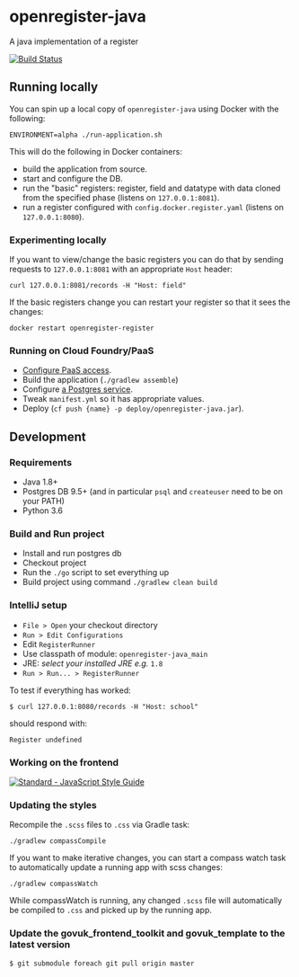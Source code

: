 # openregister-java
A java implementation of a register

[![Build Status](https://travis-ci.org/openregister/openregister-java.svg?branch=master)](https://travis-ci.org/openregister/openregister-java)

## Running locally

You can spin up a local copy of `openregister-java` using Docker with the following:

    ENVIRONMENT=alpha ./run-application.sh

This will do the following in Docker containers:

- build the application from source.
- start and configure the DB.
- run the "basic" registers: register, field and datatype with data cloned from the specified phase (listens on `127.0.0.1:8081`).
- run a register configured with `config.docker.register.yaml` (listens on `127.0.0.1:8080`).

### Experimenting locally

If you want to view/change the basic registers you can do that by sending requests to `127.0.0.1:8081` with an appropriate `Host` header:

    curl 127.0.0.1:8081/records -H "Host: field"

If the basic registers change you can restart your register so that it sees the changes:

    docker restart openregister-register

### Running on Cloud Foundry/PaaS

- [Configure PaaS access](https://docs.cloud.service.gov.uk/#quick-setup-guide).
- Build the application (`./gradlew assemble`)
- Configure [a Postgres service](https://docs.cloud.service.gov.uk/#using-database-services).
- Tweak `manifest.yml` so it has appropriate values.
- Deploy (`cf push {name} -p deploy/openregister-java.jar`).

## Development

### Requirements

- Java 1.8+
- Postgres DB 9.5+ (and in particular `psql` and `createuser` need to be on your PATH)
- Python 3.6

### Build and Run project

- Install and run postgres db
- Checkout project
- Run the `./go` script to set everything up
- Build project using command `./gradlew clean build`

### IntelliJ setup
- `File > Open` your checkout directory
- `Run > Edit Configurations`
- Edit `RegisterRunner`
- Use classpath of module: `openregister-java_main`
- JRE: *select your installed JRE e.g.* `1.8`
- `Run > Run... > RegisterRunner`

To test if everything has worked:

`$ curl 127.0.0.1:8080/records -H "Host: school"`

should respond with:

 `Register undefined`

### Working on the frontend

[![Standard - JavaScript Style Guide](https://cdn.rawgit.com/feross/standard/master/badge.svg)](https://github.com/feross/standard)

### Updating the styles

Recompile the `.scss` files to `.css` via Gradle task:

    ./gradlew compassCompile

If you want to make iterative changes, you can start a compass watch
task to automatically update a running app with scss changes:

    ./gradlew compassWatch

While compassWatch is running, any changed `.scss` file will
automatically be compiled to `.css` and picked up by the running app.


### Update the govuk_frontend_toolkit and govuk_template to the latest version

    $ git submodule foreach git pull origin master